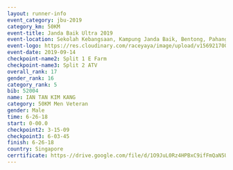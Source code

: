 ```yaml
---
layout: runner-info 
event_category: jbu-2019 
category_km: 50KM 
event-title: Janda Baik Ultra 2019
event-location: Sekolah Kebangsaan, Kampung Janda Baik, Bentong, Pahang, Malaysia 
event-logo: https://res.cloudinary.com/raceyaya/image/upload/v1569217009/logo/janda-baik_vch1pc.jpg 
event-date: 2019-09-14 
checkpoint-name2: Split 1 E Farm 
checkpoint-name3: Split 2 ATV 
overall_rank: 17
gender_rank: 16
category_rank: 5
bib: 52004
name: IAN TAN KIM KANG
category: 50KM Men Veteran
gender: Male
time: 6-26-18
start: 0-00.0
checkpoint2: 3-15-09
checkpoint3: 6-03-45
finish: 6-26-18
country: Singapore
cerrtificate: https-//drive.google.com/file/d/1O9JuL0Rz4HPBxC9ifFmQaN5UPnDS_jYI/view?usp=sharing
---
```

